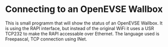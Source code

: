 # Connecting to an OpenEVSE Wallbox
This is small programm that will show the status of an OpenEVSE Wallbox.
It is using the RAPI interface, but instead of the original WiFi it uses a USR TCP232 to make the RAPI accessable over Ethernet.
The language used is Freepascal, TCP connection using lNet.

